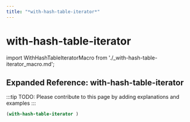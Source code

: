 ```yaml
---
title: "*with-hash-table-iterator*"
---
```


# with-hash-table-iterator

import WithHashTableIteratorMacro from './_with-hash-table-iterator_macro.md';

<WithHashTableIteratorMacro />

## Expanded Reference: with-hash-table-iterator

:::tip
TODO: Please contribute to this page by adding explanations and examples
:::

```lisp
(with-hash-table-iterator )
```
